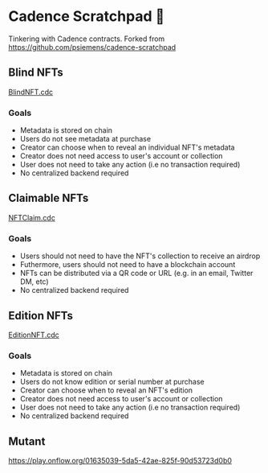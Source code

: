 # Cadence Scratchpad :notebook:

Tinkering with Cadence contracts. Forked from https://github.com/psiemens/cadence-scratchpad

## Blind NFTs

[BlindNFT.cdc](./BlindNFT.cdc)

### Goals

- Metadata is stored on chain
- Users do not see metadata at purchase
- Creator can choose when to reveal an individual NFT's metadata
- Creator does not need access to user's account or collection
- User does not need to take any action (i.e no transaction required)
- No centralized backend required

## Claimable NFTs

[NFTClaim.cdc](./NFTClaim.cdc)

### Goals

- Users should not need to have the NFT's collection to receive an airdrop
- Futhermore, users should not need to have a blockchain account
- NFTs can be distributed via a QR code or URL (e.g. in an email, Twitter DM, etc)
- No centralized backend required

## Edition NFTs

[EditionNFT.cdc](./EditionNFT.cdc)

### Goals

- Metadata is stored on chain
- Users do not know edition or serial number at purchase
- Creator can choose when to reveal an NFT's edition
- Creator does not need access to user's account or collection
- User does not need to take any action (i.e no transaction required)
- No centralized backend required


## Mutant
https://play.onflow.org/01635039-5da5-42ae-825f-90d53723d0b0
